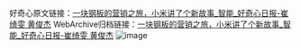 好奇心原文链接：[一块钢板的营销之旅，小米讲了个新故事_智能_好奇心日报-崔绮雯 黄俊杰](https://www.qdaily.com/articles/1711.html)
WebArchive归档链接：[一块钢板的营销之旅，小米讲了个新故事_智能_好奇心日报-崔绮雯 黄俊杰](http://web.archive.org/web/20160609143043/http://www.qdaily.com:80/articles/1711.html)
![image](http://ww3.sinaimg.cn/large/007d5XDply1g3v4ijxgfkj30u069u7wi)